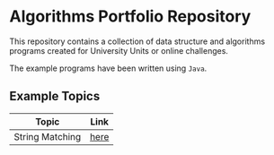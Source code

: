 # Algorithms Portfolio Repository

This repository contains a collection of data structure and algorithms programs created for University Units or online challenges.

The example programs have been written using `Java`.

## Example Topics

| Topic              | Link           |
| ------------------ | -------------- |
| String Matching    | [here](./stringmatching)               |
